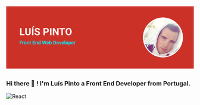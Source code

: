 # ![preview](banner.png)

### Hi there 👋 ! I'm Luís Pinto a Front End Developer from Portugal.

![React](https://img.shields.io/twitter/url?color=%2342d4f5&label=React&logo=React&style=for-the-badge&url=https%3A%2F%2Freactjs.org%2F)
